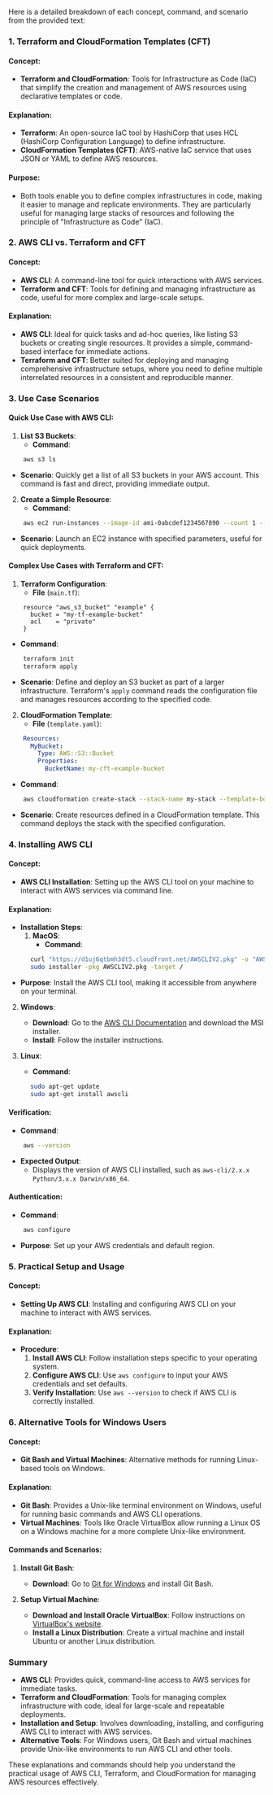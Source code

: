 Here is a detailed breakdown of each concept, command, and scenario from the provided text:

### 1. **Terraform and CloudFormation Templates (CFT)**

#### **Concept:**
- **Terraform and CloudFormation**: Tools for Infrastructure as Code (IaC) that simplify the creation and management of AWS resources using declarative templates or code.

#### **Explanation:**
- **Terraform**: An open-source IaC tool by HashiCorp that uses HCL (HashiCorp Configuration Language) to define infrastructure.
- **CloudFormation Templates (CFT)**: AWS-native IaC service that uses JSON or YAML to define AWS resources.

#### **Purpose:**
- Both tools enable you to define complex infrastructures in code, making it easier to manage and replicate environments. They are particularly useful for managing large stacks of resources and following the principle of "Infrastructure as Code" (IaC).

### 2. **AWS CLI vs. Terraform and CFT**

#### **Concept:**
- **AWS CLI**: A command-line tool for quick interactions with AWS services.
- **Terraform and CFT**: Tools for defining and managing infrastructure as code, useful for more complex and large-scale setups.

#### **Explanation:**
- **AWS CLI**: Ideal for quick tasks and ad-hoc queries, like listing S3 buckets or creating single resources. It provides a simple, command-based interface for immediate actions.
- **Terraform and CFT**: Better suited for deploying and managing comprehensive infrastructure setups, where you need to define multiple interrelated resources in a consistent and reproducible manner.

### 3. **Use Case Scenarios**

#### **Quick Use Case with AWS CLI:**

1. **List S3 Buckets**:
   - **Command**:
 ```bash
     aws s3 ls
 ```
   - **Scenario**: Quickly get a list of all S3 buckets in your AWS account. This command is fast and direct, providing immediate output.

2. **Create a Simple Resource**:
   - **Command**:
 ```bash
     aws ec2 run-instances --image-id ami-0abcdef1234567890 --count 1 --instance-type t2.micro --key-name MyKeyPair
 ```
   - **Scenario**: Launch an EC2 instance with specified parameters, useful for quick deployments.

#### **Complex Use Cases with Terraform and CFT:**

1. **Terraform Configuration**:
   - **File** (`main.tf`):
 ```hcl
     resource "aws_s3_bucket" "example" {
       bucket = "my-tf-example-bucket"
       acl    = "private"
     }
 ```
   - **Command**:
 ```bash
     terraform init
     terraform apply
 ```
   - **Scenario**: Define and deploy an S3 bucket as part of a larger infrastructure. Terraform's `apply` command reads the configuration file and manages resources according to the specified code.

2. **CloudFormation Template**:
   - **File** (`template.yaml`):
 ```yaml
     Resources:
       MyBucket:
         Type: AWS::S3::Bucket
         Properties:
           BucketName: my-cft-example-bucket
 ```
   - **Command**:
 ```bash
     aws cloudformation create-stack --stack-name my-stack --template-body file://template.yaml
 ```
   - **Scenario**: Create resources defined in a CloudFormation template. This command deploys the stack with the specified configuration.

### 4. **Installing AWS CLI**

#### **Concept:**
- **AWS CLI Installation**: Setting up the AWS CLI tool on your machine to interact with AWS services via command line.

#### **Explanation:**
- **Installation Steps**:
  1. **MacOS**:
     - **Command**:
 ```bash
       curl "https://d1uj6qtbmh3dt5.cloudfront.net/AWSCLIV2.pkg" -o "AWSCLIV2.pkg"
       sudo installer -pkg AWSCLIV2.pkg -target /
 ```
   - **Purpose**: Install the AWS CLI tool, making it accessible from anywhere on your terminal.

  2. **Windows**:
     - **Download**: Go to the [AWS CLI Documentation](https://docs.aws.amazon.com/cli/latest/userguide/install-cliv2.html) and download the MSI installer.
     - **Install**: Follow the installer instructions.

  3. **Linux**:
     - **Command**:
 ```bash
       sudo apt-get update
       sudo apt-get install awscli
 ```

#### **Verification**:
   - **Command**:
 ```bash
     aws --version
 ```
   - **Expected Output**: 
     - Displays the version of AWS CLI installed, such as `aws-cli/2.x.x Python/3.x.x Darwin/x86_64`.

#### **Authentication**:
   - **Command**:
 ```bash
     aws configure
 ```
   - **Purpose**: Set up your AWS credentials and default region.

### 5. **Practical Setup and Usage**

#### **Concept:**
- **Setting Up AWS CLI**: Installing and configuring AWS CLI on your machine to interact with AWS services.

#### **Explanation:**
- **Procedure**:
  1. **Install AWS CLI**: Follow installation steps specific to your operating system.
  2. **Configure AWS CLI**: Use `aws configure` to input your AWS credentials and set defaults.
  3. **Verify Installation**: Use `aws --version` to check if AWS CLI is correctly installed.

### 6. **Alternative Tools for Windows Users**

#### **Concept:**
- **Git Bash and Virtual Machines**: Alternative methods for running Linux-based tools on Windows.

#### **Explanation:**
- **Git Bash**: Provides a Unix-like terminal environment on Windows, useful for running basic commands and AWS CLI operations.
- **Virtual Machines**: Tools like Oracle VirtualBox allow running a Linux OS on a Windows machine for a more complete Unix-like environment.

#### **Commands and Scenarios**:

1. **Install Git Bash**:
   - **Download**: Go to [Git for Windows](https://gitforwindows.org/) and install Git Bash.

2. **Setup Virtual Machine**:
   - **Download and Install Oracle VirtualBox**: Follow instructions on [VirtualBox's website](https://www.virtualbox.org/).
   - **Install a Linux Distribution**: Create a virtual machine and install Ubuntu or another Linux distribution.

### **Summary**

- **AWS CLI**: Provides quick, command-line access to AWS services for immediate tasks.
- **Terraform and CloudFormation**: Tools for managing complex infrastructure with code, ideal for large-scale and repeatable deployments.
- **Installation and Setup**: Involves downloading, installing, and configuring AWS CLI to interact with AWS services.
- **Alternative Tools**: For Windows users, Git Bash and virtual machines provide Unix-like environments to run AWS CLI and other tools.

These explanations and commands should help you understand the practical usage of AWS CLI, Terraform, and CloudFormation for managing AWS resources effectively.